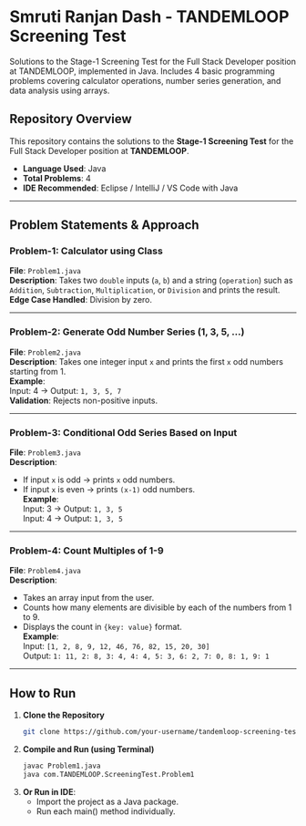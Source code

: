 # Smruti Ranjan Dash - TANDEMLOOP Screening Test
Solutions to the Stage-1 Screening Test for the Full Stack Developer position at TANDEMLOOP, implemented in Java. Includes 4 basic programming problems covering calculator operations, number series generation, and data analysis using arrays.

## Repository Overview
This repository contains the solutions to the **Stage-1 Screening Test** for the Full Stack Developer position at **TANDEMLOOP**.

- **Language Used**: Java
- **Total Problems**: 4
- **IDE Recommended**: Eclipse / IntelliJ / VS Code with Java

---

## Problem Statements & Approach

### Problem-1: Calculator using Class

**File**: `Problem1.java`  
**Description**: Takes two `double` inputs (`a`, `b`) and a string (`operation`) such as `Addition`, `Subtraction`, `Multiplication`, or `Division` and prints the result.  
**Edge Case Handled**: Division by zero.

---

### Problem-2: Generate Odd Number Series (1, 3, 5, ...)

**File**: `Problem2.java`  
**Description**: Takes one integer input `x` and prints the first `x` odd numbers starting from 1.  
**Example**:  
Input: 4 → Output: `1, 3, 5, 7`  
**Validation**: Rejects non-positive inputs.

---

### Problem-3: Conditional Odd Series Based on Input

**File**: `Problem3.java`  
**Description**: 
- If input `x` is odd → prints `x` odd numbers.  
- If input `x` is even → prints `(x-1)` odd numbers.  
**Example**:  
Input: 3 → Output: `1, 3, 5`  
Input: 4 → Output: `1, 3, 5`

---

### Problem-4: Count Multiples of 1-9

**File**: `Problem4.java`  
**Description**: 
- Takes an array input from the user.
- Counts how many elements are divisible by each of the numbers from 1 to 9.
- Displays the count in `{key: value}` format.  
**Example**:  
Input: `[1, 2, 8, 9, 12, 46, 76, 82, 15, 20, 30]`  
Output: `1: 11, 2: 8, 3: 4, 4: 4, 5: 3, 6: 2, 7: 0, 8: 1, 9: 1`

---

## How to Run

1. **Clone the Repository**
   ```bash
   git clone https://github.com/your-username/tandemloop-screening-test.git
2. **Compile and Run (using Terminal)**
   ```bash
   javac Problem1.java
   java com.TANDEMLOOP.ScreeningTest.Problem1
3. **Or Run in IDE**:
   - Import the project as a Java package.
   - Run each main() method individually.

